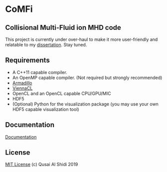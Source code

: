 # CoMFi
## Collisional Multi-Fluid ion MHD code

This project is currently under over-haul to make it more user-friendly and relatable to my [dissertation](https://github.com/qalshidi/phd-dissertation). Stay tuned.

## Requirements

- A C++11 capable compiler.
- An OpenMP capable compiler. (Not required but strongly recommended)
- [Armadillo](http://arma.sourceforge.net/)
- [ViennaCL](http://viennacl.sourceforge.net/)
- OpenCL and an OpenCL capable CPU/GPU/MIC
- HDF5
- (Optional) Python for the visualization package (you may use your own HDF5 capable visualization tool)

## Documentation

[Documentation](https://qalshidi.github.io/comfi/)

## License

[MIT License](LICENSE) (c) Qusai Al Shidi 2019

